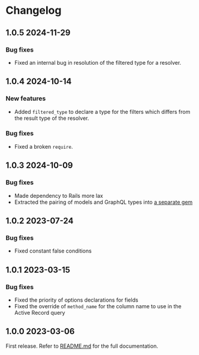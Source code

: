 # Changelog

<!--[//]: # (
## <Release number> <Date YYYY-MM-DD>
### Breaking changes
### Deprecations
### New features
### Bug fixes
)-->

## 1.0.5 2024-11-29

### Bug fixes

- Fixed an internal bug in resolution of the filtered type for a resolver.

## 1.0.4 2024-10-14

### New features

- Added `filtered_type` to declare a type for the filters which differs from the result type of the resolver.

### Bug fixes

- Fixed a broken `require`.

## 1.0.3 2024-10-09

### Bug fixes

- Made dependency to Rails more lax
- Extracted the pairing of models and GraphQL types into [a separate gem](https://github.com/moku-io/graphql-models_connect)

## 1.0.2 2023-07-24

### Bug fixes

- Fixed constant false conditions

## 1.0.1 2023-03-15

### Bug fixes

- Fixed the priority of options declarations for fields
- Fixed the override of `method_name` for the column name to use in the Active Record query

## 1.0.0 2023-03-06

First release. Refer to [README.md](README.md) for the full documentation.
